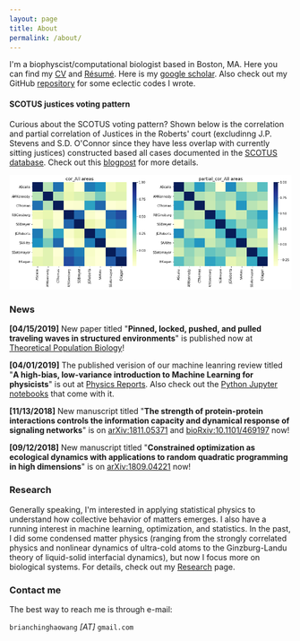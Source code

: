 ```yaml
---
layout: page
title: About
permalink: /about/
---
```



I'm a biophyscist/computational biologist based in Boston, MA. Here you can find my [CV](https://www.dropbox.com/s/0fl1yhye8zwfcjq/CHW_CV.pdf?dl=0) and [Résumé](https://www.dropbox.com/s/u47ag9gug3add92/Resume_WANG.pdf?dl=0). Here is my [google scholar](https://scholar.google.com/citations?user=_-ylxpYAAAAJ&hl=en). Also check out my GitHub [repository](https://github.com/chinghao0703) for some eclectic codes I wrote. 


#### SCOTUS justices voting pattern ####
Curious about the SCOTUS voting pattern? Shown below is the correlation and partial correlation of Justices in the Roberts' court (excludinng J.P. Stevens and S.D. O'Connor since they have less overlap with currently sitting justices) constructed based all cases documented in the [SCOTUS database](http://scdb.wustl.edu/). Check out this [blogpost](https://chinghao0703.github.io/SCOTUS-Voting-Patterns/) for more details.

![image](/assets/images/corr_all.png)


### News ###

**[04/15/2019]**
New paper titled "**Pinned, locked, pushed, and pulled traveling waves in structured environments**" is published now at [Theoretical Population Biology](https://doi.org/10.1016/j.tpb.2019.04.003)!

**[04/01/2019]**
The published verision of our machine leanring review titled "**A high-bias, low-variance introduction to Machine Learning for physicists**" is out at [Physics Reports](https://doi.org/10.1016/j.physrep.2019.03.001). Also check out the [Python Jupyter notebooks](https://github.com/drckf/mlreview_notebooks) that come with it.

**[11/13/2018]**
New manuscript titled "**The strength of protein-protein interactions controls the information capacity and dynamical response of signaling networks**" is on [arXiv:1811.05371](https://arxiv.org/abs/1811.05371) and [bioRxiv:10.1101/469197](https://doi.org/10.1101/469197) now!

**[09/12/2018]**
New manuscript titled "**Constrained optimization as ecological dynamics with applications to random quadratic programming in high dimensions**" is on [arXiv:1809.04221](https://arxiv.org/abs/1809.04221) now!





### Research ###

Generally speaking, I'm interested in applying statistical physics to understand how collective behavior of matters emerges. I also have a running interest in machine learning, optimization, and statistics. In the past, I did some condensed matter physics (ranging from the strongly correlated physics and nonlinear dynamics of ultra-cold atoms to the Ginzburg-Landu theory of liquid-solid interfacial dynamics), but now I focus more on biological systems. For details, check out my [Research](https://chinghao0703.github.io/Research/) page.


### Contact me

The best way to reach me is through e-mail:

`brianchinghaowang` *[AT]* `gmail.com`
